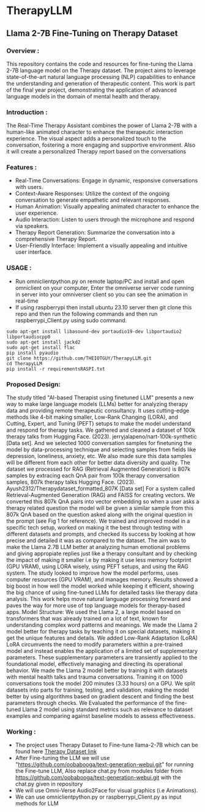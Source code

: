 # TherapyLLM
## Llama 2-7B Fine-Tuning on Therapy Dataset

### Overview :

This repository contains the code and resources for fine-tuning the Llama 2-7B language model on the Therapy dataset. The project aims to leverage state-of-the-art natural language processing (NLP) capabilities to enhance the understanding and generation of therapeutic content. This work is part of the final year project, demonstrating the application of advanced language models in the domain of mental health and therapy.

### Introduction :

The Real-Time Therapy Assistant combines the power of Llama 2-7B with a human-like animated character to enhance the therapeutic interaction experience. The visual aspect adds a personalized touch to the conversation, fostering a more engaging and supportive environment. Also it will create a personalized Therapy report based on the conversations

### Features :
* Real-Time Conversations: Engage in dynamic, responsive conversations with users.
* Context-Aware Responses: Utilize the context of the ongoing conversation to generate empathetic and relevant responses.
* Human Animation: Visually appealing animated character to enhance the user experience.
* Audio Interaction: Listen to users through the microphone and respond via speakers.
* Therapy Report Generation: Summarize the conversation into a comprehensive Therapy Report.
* User-Friendly Interface: Implement a visually appealing and intuitive user interface.

### USAGE :
* Run omniclientpython.py on remote laptop/PC and install and open omniclient on your computer, Enter the omniverse server code running in server into your omniverser client so you can see the animation in real-time
* If using raspberrypi then install ubuntu 23.10 server then git clone this repo and then run the following commands and then run raspberrypi_Client.py using sudo command.
```
sudo apt-get install libasound-dev portaudio19-dev libportaudio2 libportaudiocpp0
sudo apt-get install jackd2
sudo apt-get install flac
pip install pyaudio
git clone https://github.com/THEIOTGUY/TherapyLLM.git
cd TherapyLLM
pip install -r requirementsRASPI.txt
```
### Proposed Design:
The study titled "AI-based Therapist using finetuned LLM" presents a new way to make large language models (LLMs) better for analyzing therapy data and providing remote therapeutic consultancy. It uses cutting-edge methods like 4-bit making smaller, Low-Rank Changing (LORA), and Cutting, Expert, and Tuning (PEFT) setups to make the model understand and respond for therapy tasks. We gathered and cleaned a dataset of 100k therapy talks from Hugging Face. (2023). jerryjalapeno/nart-100k-synthetic [Data set]. And we selected 1000 conversation samples for finetuning the model by data-processing technique and selecting samples from fields like depression, loneliness, anxiety, etc. We also made sure this data samples will be different from each other for better data diversity and quality. The dataset we processed for RAG (Retrieval Augmented Generation) is 807k samples by extracing each QnA pair from 100k therapy conversation samples, 807k therapy talks Hugging Face. (2023). Ayush2312/Therapydataset_formatted_807K [Data set] For a system called Retrieval-Augmented Generation (RAG) and FAISS for creating vectors. We converted this 807k QnA pairs into vector embedding so when a user asks a therapy related question the model will be given a similar sample from this 807k QnA based on the question asked along with the original question in the prompt (see Fig 1 for reference). We trained and improved model in a specific tech setup, worked on making it the best through testing with different datasets and prompts, and checked its success by looking at how precise and detailed it was as compared to the dataset. The aim was to make the Llama 2.7B LLM better at analyzing human emotional problems and giving appropiate replies just like a therapy consultant and by checking the impact of making it smaller i.e by making it use less memory footprint (GPU VRAM), using LORA wisely, using PEFT setups, and using the RAG system. The study looked to improve how the model performs, uses computer resources (GPU VRAM), and manages memory. Results showed a big boost in how well the model worked while keeping it efficient, showing the big chance of using fine-tuned LLMs for detailed tasks like therapy data analysis. This work helps move natural language processing forward and paves the way for more use of top language models for therapy-based apps. Model Structure: We used the Llama 2, a large model based on transformers that was already trained on a lot of text, known for understanding complex word patterns and meanings. We made the Llama 2 model better for therapy tasks by teaching it on special datasets, making it get the unique features and details. We added Low-Rank Adaptation (LoRA) LoRA circumvents the need to modify parameters within a pre-trained model and instead enables the application of a limited set of supplementary parameters. These supplementary parameters are transiently applied to the foundational model, effectively managing and directing its operational behavior. We made the Llama 2 model better by training it with datasets with mental health talks and trauma conversations. Training it on 1000 conversations took the model 200 minutes (3.33 hours) on a GPU. We split datasets into parts for training, testing, and validation, making the model better by using algorithms based on gradient descent and finding the best parameters through checks. We Evaluated the performance of the fine-tuned Llama 2 model using standard metrics such as relevance to dataset examples and comparing against baseline models to assess effectiveness.

### Working :
* The project uses Therapy Dataset to Fine-tune llama-2-7B which can be found here  [Therapy Dataset link](https://huggingface.co/datasets/Ayush2312/Therapydataset_formatted)
* After Fine-tuning the LLM we will use "https://github.com/oobabooga/text-generation-webui.git" for running the Fine-tune LLM, Also replace chat.py from modules folder from https://github.com/oobabooga/text-generation-webui.git with the chat.py given in repository
* We will use Omni-Verse Audio2Face for visual graphics (i.e Animations).
* We can use omniclientpython.py or raspberrypi_Client.py as input methods for LLM











